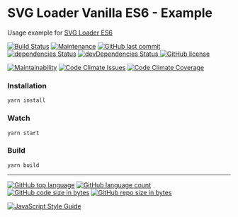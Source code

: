 # SVG Loader Vanilla ES6 - Example 
Usage example for [SVG Loader ES6](https://github.com/proustibat/svg-loader-es6)

[![Build Status](https://travis-ci.org/proustibat/svg-loader-es6-example.svg?branch=master)](https://travis-ci.org/proustibat/svg-loader-es6-example) [![Maintenance](https://img.shields.io/maintenance/yes/2018.svg)](https://github.com/proustibat/svg-loader-es6-example/commits/master) [![GitHub last commit](https://img.shields.io/github/last-commit/proustibat/svg-loader-es6-example.svg)](https://github.com/proustibat/svg-loader-es6-example/commits/master) <a href='https://david-dm.org/proustibat/svg-loader-es6-example'><img src='https://david-dm.org/proustibat/svg-loader-es6-example/status.svg' alt='dependencies Status'/></a>
<a href='https://david-dm.org/proustibat/svg-loader-es6-example?type=dev'><img src='https://david-dm.org/proustibat/svg-loader-es6-example/dev-status.svg' alt='devDependencies Status'/> <a href='https://github.com/proustibat/svg-loader-es6-example/blob/master/LICENSE.md'><img src='https://img.shields.io/github/license/proustibat/svg-loader-es6-example.svg' alt='GitHub license'/></a>

[![Maintainability](https://api.codeclimate.com/v1/badges/44d6de4af0a54555f1ef/maintainability)](https://codeclimate.com/github/proustibat/svg-loader-es6-example/maintainability)
[![Code Climate Issues](https://img.shields.io/codeclimate/issues/github/proustibat/svg-loader-es6-example.svg)](https://codeclimate.com/github/proustibat/svg-loader-es6-example/issues) 
[![Code Climate Coverage](https://img.shields.io/codeclimate/c/proustibat/svg-loader-es6-example.svg)](https://codeclimate.com/github/proustibat/svg-loader-es6-example)



### Installation
```
yarn install
```


### Watch
```
yarn start
```


### Build
```
yarn build
```

------

[![GitHub top language](https://img.shields.io/github/languages/top/proustibat/svg-loader-es6-example.svg)](https://github.com/proustibat/svg-loader-es6-example) [![GitHub language count](https://img.shields.io/github/languages/count/proustibat/svg-loader-es6-example.svg)](https://github.com/proustibat/svg-loader-es6-example) [![GitHub code size in bytes](https://img.shields.io/github/languages/code-size/proustibat/svg-loader-es6-example.svg)](https://github.com/proustibat/svg-loader-es6-example) [![GitHub repo size in bytes](https://img.shields.io/github/repo-size/proustibat/svg-loader-es6-example.svg)](https://github.com/proustibat/svg-loader-es6-example)

[![JavaScript Style Guide](https://cdn.rawgit.com/standard/standard/master/badge.svg)](https://github.com/standard/standard)


